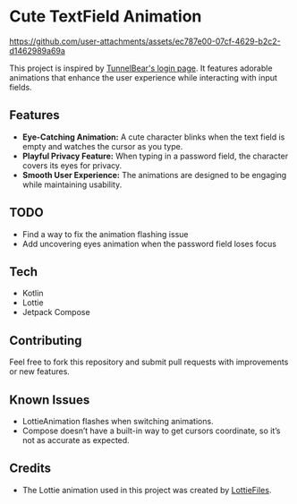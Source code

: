 # Cute TextField Animation

https://github.com/user-attachments/assets/ec787e00-07cf-4629-b2c2-d1462989a69a


This project is inspired by [TunnelBear's login page](https://www.tunnelbear.com/account/login). It features adorable animations that enhance the user experience while interacting with input fields.

## Features
- **Eye-Catching Animation:** A cute character blinks when the text field is empty and watches the cursor as you type.
- **Playful Privacy Feature:** When typing in a password field, the character covers its eyes for privacy.
- **Smooth User Experience:** The animations are designed to be engaging while maintaining usability.

## TODO
- Find a way to fix the animation flashing issue
- Add uncovering eyes animation when the password field loses focus

## Tech
- Kotlin
- Lottie
- Jetpack Compose

## Contributing
Feel free to fork this repository and submit pull requests with improvements or new features.


## Known Issues
- LottieAnimation flashes when switching animations.
- Compose doesn’t have a built-in way to get cursors coordinate, so it’s not as accurate as expected.

## Credits
- The Lottie animation used in this project was created by [LottieFiles](https://lottiefiles.com).  
